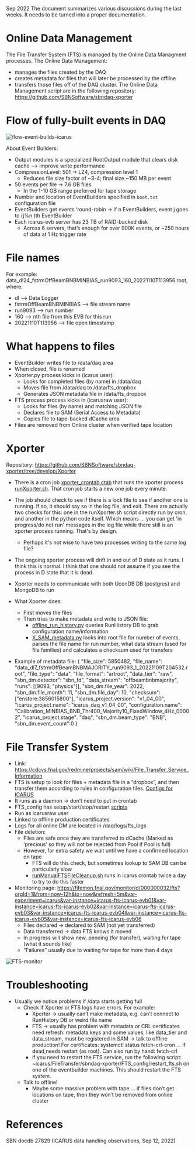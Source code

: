 Sep 2022
The document summarizes various discussions during the last weeks. It needs to be turned into a proper documentation.

# Online Data Management
The File Transfer System (FTS) is managed by the Online Data Managment processes. 
The Online Data Management:
- manages the files created by the DAQ
- creates metadata for files that will later be processed by the offline 
- transfers those files off of the DAQ cluster.
The Online Data Management script are in the following repository:
https://github.com/SBNSoftware/sbndaq-xporter

# Flow of fully-built events in DAQ

![flow-event-builds-icarus](https://user-images.githubusercontent.com/97683442/203762937-d0f7a3c9-6cb8-4817-9ecc-85bb83b5ea7c.JPG)

About Event Builders:
- Output modules is a specialized RootOutput module that clears disk cache --> improve write performance
- CompressionLevel: 501 → LZ4, compression level 1
  - Reduces file size factor of ~3-4; final size ~150 MB per event
- 50 events per file → 7.6 GB files
  - In the 1-10 GB range preferred for tape storage 
- Number and location of EventBuilders specified in `boot.txt` configuration file
- EventBuilders get events ‘round-robin → if n EventBuilders, event j goes to (j%n )th EventBuilder
- Each icarus-evb server has 23 TB of RAID-backed disk
  - Across 6 servers, that’s enough for over 900K events, or ~250 hours of data at 1 Hz trigger rate 

# File names
For example:
data_dl24_fstrmOffBeamBNBMINBIAS_run9093_160_20221110T113956.root, where:
- dl --> Data Logger
- fstrmOffBeamBNBMINBIAS --> file stream name
- run9093 --> run number
- 160 --> nth file from this EVB for this run
- 20221110T113956 --> file open timestamp

# What happens to files
- EventBuilder writes file to /data/daq area
- When closed, file is renamed
- Xporter.py process kicks in (icarus user):
  - Looks for completed files (by name) in /data/daq
  - Moves file from /data/daq to /data/fts_dropbox
  - Generates JSON metadata file in /data/fts_dropbox
- FTS process process kicks in (icarusraw user):
  - Looks for files (by name) and matching JSON file
  - Declares file to SAM (Serial Access to Metadata)
  - Copies file to tape-backed dCache area
- Files are removed from Online cluster when verified tape location


# Xporter
Repository:
https://github.com/SBNSoftware/sbndaq-xporter/tree/develop/Xporter

- There is a cron job [xporter_crontab.ctab](https://github.com/SBNSoftware/sbndaq-xporter/blob/develop/Xporter/xporter_crontab.ctab) that runs the xporter process [runXporter.sh](https://github.com/SBNSoftware/sbndaq-xporter/blob/develop/Xporter/runXporter.sh). That cron job starts a new one job every minute.
- The job should check to see if there is a lock file to see if another one is running. If so, it should say so in the log file, and exit. There are actually two checks for this: one in the runXporter.sh script directly run by cron, and another in the python code itself. Which means ... you can get 'in progress/do not run' messages in the log file while there still is an xporter process running. That's by design.
  - Perhaps it's not wise to have two processes writing to the same log file?
- The ongoing xporter process will drift in and out of D state as it runs. I think this is normal. I think that one should not assume if you see the process in D state that it is dead.
- Xporter needs to communicate with both UconDB DB (postgres) and MongoDB to run
- What Xporter does:
  - First moves the files
  - Then tries to make metadata and write to JSON file: 
    - [offline_run_history.py](https://github.com/SBNSoftware/sbndaq-xporter/blob/develop/Xporter/offline_run_history.py) queries RunHistory DB to grab configuration name/information
    - [X_SAM_metadata.py](https://github.com/SBNSoftware/sbndaq-xporter/blob/develop/Xporter/X_SAM_metadata.py) looks into root file for number of events, parses the file name for run number, what data stream (used for file families) and calculates a checksum used for transfers
  
- Example of metadata file:
  {
  "file_size": 5850482,
  "file_name": "data_dl7_fstrmOffBeamBNBMAJORITY_run9093_1_20221109T204532.root",
  "file_type": "data", "file_format": "artroot",
  "data_tier": "raw",
  "sbn_dm.detector": "sbn_fd",
  "data_stream": "offbeambnbmajority",
  "runs": [[9093, "physics"]],
  "sbn_dm.file_year": 2022, "sbn_dm.file_month": 11, "sbn_dm.file_day": 10, "checksum":
  ["enstore:3856015800"],
  "icarus_project.version": "v1_04_00",
  "icarus_project.name": "icarus_daq_v1_04_00",
  "configuration.name":
  "Calibration_MINBIAS_BNB_Thr400_Majority10_FixedWindow_4Hz_00002",
  "icarus_project.stage": "daq", "sbn_dm.beam_type": "BNB", "sbn_dm.event_count":0
  }
  
# File Transfer System

- Link: https://cdcvs.fnal.gov/redmine/projects/sam/wiki/File_Transfer_Service_Information
- FTS is setup to look for files + metadata file in a “dropbox”, and then transfer them according to rules in configuration files. [Configs for ICARUS](https://github.com/SBNSoftware/sbndaq-xporter/blob/develop/FTS_config/icarus-evb_fts_config.ini)
- It runs as a daemon → don’t need to put in crontab
- FTS_config has setup/start/stop/restart [scripts](https://github.com/SBNSoftware/sbndaq-xporter/tree/develop/FTS_config)
- Run as icarusraw user
- Linked to offline production certificates
- Logs for all online DM are located in /daq/logs/fts_logs
- File deletion:
  - Files are safe once they are transferred to dCache (Marked as ‘precious’ so they will not be rejected from Pool if Pool is full)
  - However, for extra safety we wait until we have a confirmed location on tape
    - FTS will do this check, but sometimes lookup to SAM DB can be particularly slow
    - [runManualFTSFileCleanup.sh](https://github.com/SBNSoftware/sbndaq-xporter/blob/develop/Xporter/runManualFTSFileCleanup.sh) runs in icarus crontab twice a day to try to do this faster
 - Monitoring page:
   https://fifemon.fnal.gov/monitor/d/000000032/fts?orgId=1&from=now-12h&to=now&refresh=5m&var-experiment=icarus&var-instance=icarus-fts-icarus-evb01&var-instance=icarus-fts-icarus-evb02&var-instance=icarus-fts-icarus-evb03&var-instance=icarus-fts-icarus-evb04&var-instance=icarus-fts-icarus-evb05&var-instance=icarus-fts-icarus-evb06
   - Files declared → declared to SAM (not yet transferred)
   - Data transferred → data FTS knows it moved
   - In progress will show new, pending (for transfer), waiting for tape (what it sounds like)
   - “Failures” usually due to waiting for tape for more than 4 days

![FTS-monitor](https://user-images.githubusercontent.com/97683442/203768219-08770cdd-10c4-4ef2-aa1b-4b509261e9ca.JPG)

   
# Troubleshooting

- Usually we notice problems if /data starts getting full
  - Check if Xporter or FTS logs have errors. For example:
    -  Xporter → usually can’t make metadata, e.g. can’t connect to RunHistory DB or weird file name
    -  FTS → usually has problem with metadata or CRL certificates need refresh: metadata keys and some values, like data_tier and data_stream, must be registered in SAM → talk to offline production! For certificates: systemctl status fetch-crl-cron ... if dead,needs restart (as root). Can also run by hand: fetch-crl
    -  if you need to restart the FTS service, run the following script: ~icarus/FileTransfer/sbndaq-xporter/FTS_config/restart_fts.sh on one of the eventbuilder machines. This should restart the FTS system. 
   -  Talk to offline!
      -  Maybe some massive problem with tape ... if files don’t get locations on tape, then they won’t be removed from online cluster

# References
SBN docdb 27829 (ICARUS data handling observations, Sep 12, 2022)
